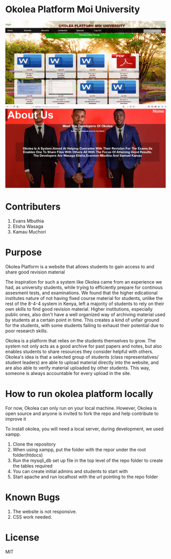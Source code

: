 # Okolea Platform Moi University
![testing](https://github.com/MbuthiaWaKihara/okoleaRepo/blob/master/images/adminlogin%20(2).png)
![testing](https://github.com/MbuthiaWaKihara/okoleaRepo/blob/master/images/Screenshot%20(98).png)

# Contributers
<ol>
    <li>Evans Mbuthia</li>
    <li>Elisha Wasaga</li>
    <li>Kamau Muchori</li>
</ol>

# Purpose
<p>
Okolea Platform is a website that allows students to gain access to and share good revision material
</p>

<p>
The inspiration for such a system like Okolea came from an experience we had, as university students, while trying to efficiently prepare for continous assesment tests, and examinations. We found that the higher edicational institutes nature of not having fixed course material for students, unlike the rest of the 8-4-4 system in Kenya, left a majority of students to rely on their own skills to find good revision material. Higher institutions, especially public ones, also don't have a well organized way of archiving material used by students at a certain point in time. This creates a kind of unfair ground for the students, with some students failing to exhaust their potential due to poor research skills. 
</p>

<p>
Okolea is a platform that relies on the students themselves to grow. The system not only acts as a good archive for past papers and notes, but also enables students to share resources they consider helpful with others. Okolea's idea is that a selected group of students (class representatives/ student leaders) are able to upload material directly into the website, and are also able to verify material uploaded by other students. This way, someone is always accountable for every upload in the site.
</p>

# How to run okolea platform locally
<p>For now, Okolea can only run on your local machine. However, Okolea is open source and anyone is invited to fork the repo and help contribute to improve it</p>
<p>
To install okolea, you will need a local server, during development, we used xampp.
</p>
<ol>
    <li>Clone the repository</li>
    <li>When using xampp, put the folder with the repor under the root folder(htdocs)</li>
    <li>Run the mysqli_db set up file in the top level of the repo folder to create the tables required</li>
    <li>You can create initial admins and students to start with</li>
    <li>Start apache and run localhost with the url pointing to the repo folder</li>
</ol>

# Known Bugs
<ol>
    <li>The website is not responsive.</li>
    <li>CSS work needed.</li>
</ol>

# License 
MIT 